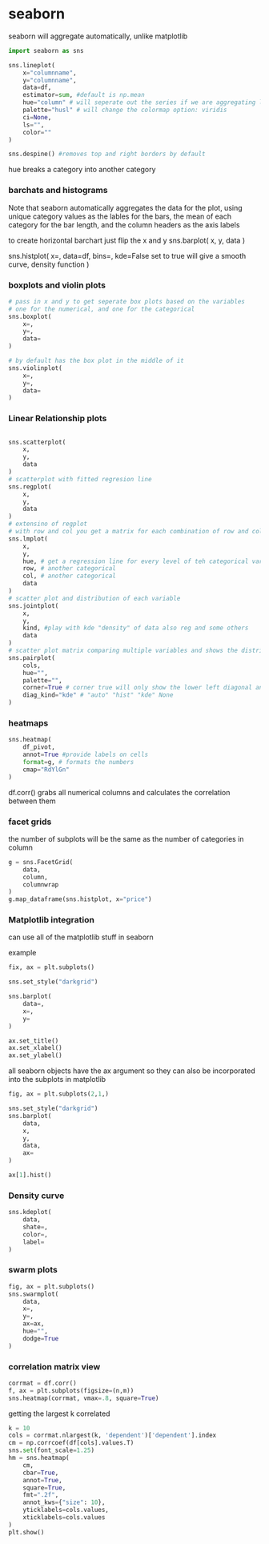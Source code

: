 # seaborn

seaborn will aggregate automatically, unlike matplotlib

```python
import seaborn as sns

sns.lineplot(
    x="columnname",
    y="columnname",
    data=df,
    estimator=sum, #default is np.mean
    hue="column" # will seperate out the series if we are aggregating legend auto added
    palette="husl" # will change the colormap option: viridis
    ci=None,
    ls="",
    color=""
)

sns.despine() #removes top and right borders by default
```

hue breaks a category into another category

### barchats and histograms

Note that seaborn automatically aggregates the data for the plot, using unique category values as the lables for the bars, the mean of each category for the bar length, and the column headers as the axis labels

to create horizontal barchart just flip the x and y
sns.barplot(
    x,
    y,
    data
)

sns.histplot(
    x=,
    data=df,
    bins=,
    kde=False set to true will give a smooth curve, density function
)

### boxplots and violin plots

```python
# pass in x and y to get seperate box plots based on the variables
# one for the numerical, and one for the categorical
sns.boxplot(
    x=,
    y=,
    data=
)

# by default has the box plot in the middle of it
sns.violinplot(
    x=,
    y=,
    data=
)
```

### Linear Relationship plots

```python

sns.scatterplot(
    x,
    y,
    data
)
# scatterplot with fitted regresion line
sns.regplot(
    x,
    y,
    data
)
# extensino of regplot
# with row and col you get a matrix for each combination of row and column
sns.lmplot(
    x,
    y,
    hue, # get a regression line for every level of teh categorical variable
    row, # another categorical
    col, # another categorical
    data
)
# scatter plot and distribution of each variable
sns.jointplot(
    x,
    y,
    kind, #play with kde "density" of data also reg and some others
    data
)
# scatter plot matrix comparing multiple variables and shows the distribution for each one along the diagonal
sns.pairplot(
    cols,
    hue="",
    palette="",
    corner=True # corner true will only show the lower left diagonal and not the inverse of it in the upper diagonal
    diag_kind="kde" # "auto" "hist" "kde" None
)
```

### heatmaps

```python
sns.heatmap(
    df_pivot,
    annot=True #provide labels on cells
    format=g, # formats the numbers
    cmap="RdYlGn"
)
```

df.corr() grabs all numerical columns and calculates the correlation between them

### facet grids

the number of subplots will be the same as the number of categories in column

```python
g = sns.FacetGrid(
    data,
    column,
    columnwrap
)
g.map_dataframe(sns.histplot, x="price")
```

### Matplotlib integration

can use all of the matplotlib stuff in seaborn

example

```python
fix, ax = plt.subplots()

sns.set_style("darkgrid")

sns.barplot(
    data=,
    x=,
    y=
)

ax.set_title()
ax.set_xlabel()
ax.set_ylabel()
```
all seaborn objects have the ax argument so they can also be incorporated into the subplots in matplotlib

```python
fig, ax = plt.subplots(2,1,)

sns.set_style("darkgrid")
sns.barplot(
    data,
    x,
    y,
    data,
    ax=
)

ax[1].hist()
```

### Density curve

```python
sns.kdeplot(
    data,
    shate=,
    color=,
    label=
)
```

### swarm plots

```python
fig, ax = plt.subplots()
sns.swarmplot(
    data,
    x=,
    y=,
    ax=ax,
    hue="",
    dodge=True
)
```

### correlation matrix view

```python
corrmat = df.corr()
f, ax = plt.subplots(figsize=(n,m))
sns.heatmap(corrmat, vmax=.8, square=True)
```

getting the largest k correlated
```python
k = 10
cols = corrmat.nlargest(k, 'dependent')['dependent'].index
cm = np.corrcoef(df[cols].values.T)
sns.set(font_scale=1.25)
hm = sns.heatmap(
    cm, 
    cbar=True, 
    annot=True, 
    square=True, 
    fmt=".2f", 
    annot_kws={"size": 10}, 
    yticklabels=cols.values, 
    xticklabels=cols.values
)
plt.show()
```